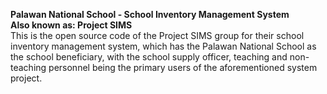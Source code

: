 **Palawan National School - School Inventory Management System**<br>
**Also known as: Project SIMS**<br>
This is the open source code of the Project SIMS group for their school inventory management system, which has the Palawan National
School as the school beneficiary, with the school supply officer, teaching and non-teaching personnel being the primary users of the 
aforementioned system project.<br>
